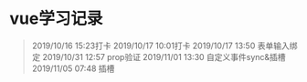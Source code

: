 # vue学习记录

> 2019/10/16 15:23打卡
> 2019/10/17 10:01打卡
> 2019/10/17 13:50 表单输入绑定
> 2019/10/31 12:57 prop验证
> 2019/11/01 13:30 自定义事件sync&插槽
> 2019/11/05 07:48 插槽